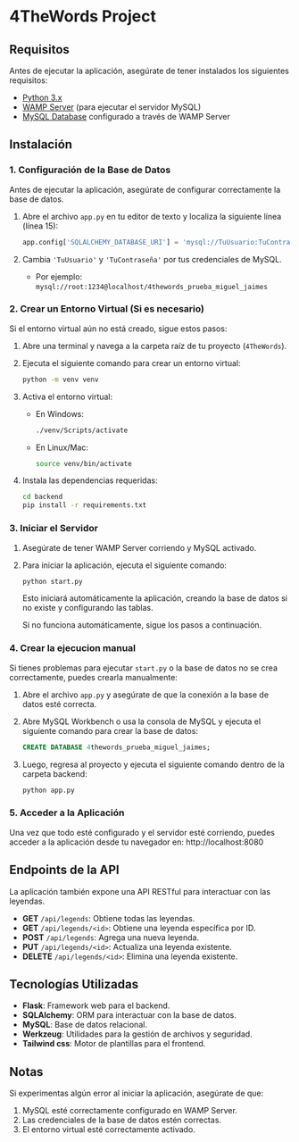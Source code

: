 # 4TheWords Project

## Requisitos

Antes de ejecutar la aplicación, asegúrate de tener instalados los siguientes requisitos:

- [Python 3.x](https://www.python.org/downloads/) <!-- o instalar el python 3.11 de Microsoft Store -->
- [WAMP Server](https://sourceforge.net/projects/wampserver/files/WampServer%203/WampServer%203.0.0/wampserver3.3.7_x64.exe/download) (para ejecutar el servidor MySQL)
- [MySQL Database](https://www.mysql.com/) configurado a través de WAMP Server 

## Instalación

### 1. Configuración de la Base de Datos

Antes de ejecutar la aplicación, asegúrate de configurar correctamente la base de datos.

1. Abre el archivo `app.py` en tu editor de texto y localiza la siguiente línea (línea 15):

    ```python
    app.config['SQLALCHEMY_DATABASE_URI'] = 'mysql://TuUsuario:TuContraseña@localhost/4thewords_prueba_miguel_jaimes'
    ```

2. Cambia `'TuUsuario'` y `'TuContraseña'` por tus credenciales de MySQL.

    - Por ejemplo: `mysql://root:1234@localhost/4thewords_prueba_miguel_jaimes`

### 2. Crear un Entorno Virtual (Si es necesario)

Si el entorno virtual aún no está creado, sigue estos pasos:

1. Abre una terminal y navega a la carpeta raíz de tu proyecto (`4TheWords`).

2. Ejecuta el siguiente comando para crear un entorno virtual:

    ```bash
    python -m venv venv
    ```

3. Activa el entorno virtual:

   - En Windows:

     ```bash
     ./venv/Scripts/activate
     ```

   - En Linux/Mac:

     ```bash
     source venv/bin/activate
     ```

4. Instala las dependencias requeridas:

    ```bash
    cd backend
    pip install -r requirements.txt
    ```

### 3. Iniciar el Servidor

1. Asegúrate de tener WAMP Server corriendo y MySQL activado.

2. Para iniciar la aplicación, ejecuta el siguiente comando:

    ```bash
    python start.py
    ```

    Esto iniciará automáticamente la aplicación, creando la base de datos si no existe y configurando las tablas.

   Si no funciona automáticamente, sigue los pasos a continuación.

### 4. Crear la ejecucion manual

Si tienes problemas para ejecutar `start.py` o la base de datos no se crea correctamente, puedes crearla manualmente:

1. Abre el archivo `app.py` y asegúrate de que la conexión a la base de datos esté correcta.

2. Abre MySQL Workbench o usa la consola de MySQL y ejecuta el siguiente comando para crear la base de datos:

    ```sql
    CREATE DATABASE 4thewords_prueba_miguel_jaimes;
    ```

3. Luego, regresa al proyecto y ejecuta el siguiente comando dentro de la carpeta backend:

    ```bash
    python app.py
    ```

### 5. Acceder a la Aplicación

Una vez que todo esté configurado y el servidor esté corriendo, puedes acceder a la aplicación desde tu navegador en:
http://localhost:8080


## Endpoints de la API

La aplicación también expone una API RESTful para interactuar con las leyendas.

- **GET** `/api/legends`: Obtiene todas las leyendas.
- **GET** `/api/legends/<id>`: Obtiene una leyenda específica por ID.
- **POST** `/api/legends`: Agrega una nueva leyenda.
- **PUT** `/api/legends/<id>`: Actualiza una leyenda existente.
- **DELETE** `/api/legends/<id>`: Elimina una leyenda existente.

## Tecnologías Utilizadas

- **Flask**: Framework web para el backend.
- **SQLAlchemy**: ORM para interactuar con la base de datos.
- **MySQL**: Base de datos relacional.
- **Werkzeug**: Utilidades para la gestión de archivos y seguridad.
- **Tailwind css**: Motor de plantillas para el frontend.

## Notas

Si experimentas algún error al iniciar la aplicación, asegúrate de que:

1. MySQL esté correctamente configurado en WAMP Server.
2. Las credenciales de la base de datos estén correctas.
3. El entorno virtual esté correctamente activado. 


